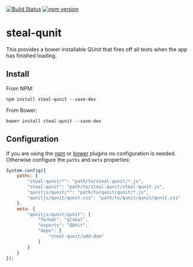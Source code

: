 [![Build Status](https://travis-ci.org/stealjs/steal-qunit.svg?branch=master)](https://travis-ci.org/stealjs/steal-qunit)
[![npm version](https://badge.fury.io/js/steal-qunit.svg)](http://badge.fury.io/js/steal-qunit)

# steal-qunit

This provides a bower installable QUnit that fires off all tests 
when the app has finished loading.

## Install

From NPM:

```shell
npm install steal-qunit --save-dev
```

From Bower:

```shell
bower install steal-qunit --save-dev
```

## Configuration

If you are using the [npm](http://stealjs.com/docs/npm.html) or [bower](http://stealjs.com/docs/bower.html)
plugins no configuration is needed. Otherwise configure the `paths` and `meta` properties:

```js
System.config({
	paths: {
		"steal-qunit/*": "path/to/steal-qunit/*.js",
		"steal-qunit": "path/to/steal-qunit/steal-qunit.js",
		"qunitjs/qunit/*": "path/to/qunit/qunit/*.js",
		"qunitjs/qunit/qunit.css": "path/to/qunit/qunit/qunit.css"
	},
	meta: {
		"qunitjs/qunit/qunit": {
			"format": "global",
			"exports": "QUnit",
			"deps": [
				"steal-qunit/add-dom"
			]
		}
	}
});
```
